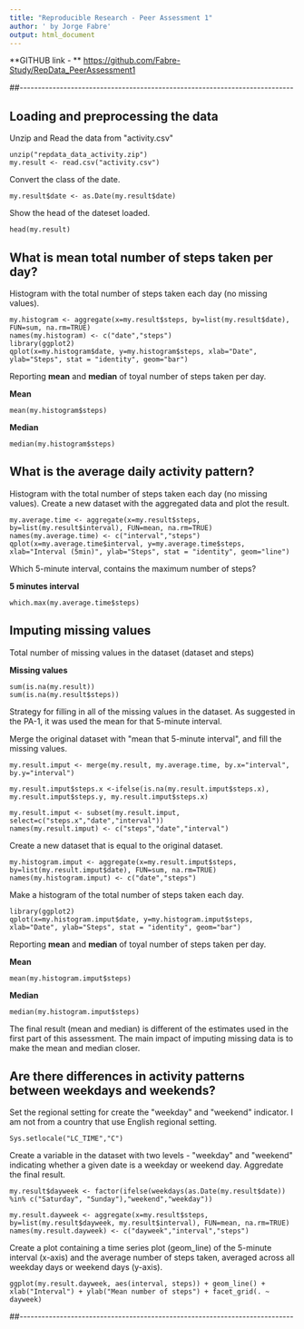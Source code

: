 ```yaml
---
title: "Reproducible Research - Peer Assessment 1"
author: ' by Jorge Fabre'
output: html_document
---
```


**GITHUB link - **
<https://github.com/Fabre-Study/RepData_PeerAssessment1>

##---------------------------------------------------------------------------

## Loading and preprocessing the data

Unzip and Read the data from "activity.csv"

```{r,echo=TRUE}
unzip("repdata_data_activity.zip")
my.result <- read.csv("activity.csv")
```

Convert the class of the date.

```{r,echo=TRUE}
my.result$date <- as.Date(my.result$date)
```

Show the head of the dateset loaded.

```{r,echo=TRUE}
head(my.result)
```

## What is mean total number of steps taken per day?

Histogram with the total number of steps taken each day (no missing values).

```{r,echo=TRUE}
my.histogram <- aggregate(x=my.result$steps, by=list(my.result$date), FUN=sum, na.rm=TRUE)
names(my.histogram) <- c("date","steps")
library(ggplot2)
qplot(x=my.histogram$date, y=my.histogram$steps, xlab="Date", ylab="Steps", stat = "identity", geom="bar")
```

Reporting **mean** and **median** of toyal number of steps taken per day.

**Mean**
```{r,echo=TRUE}
mean(my.histogram$steps)
```

**Median**
```{r,echo=TRUE}
median(my.histogram$steps)
````

## What is the average daily activity pattern?

Histogram with the total number of steps taken each day (no missing values).
Create a new dataset with the aggregated data and plot the result.

```{r,echo=TRUE}
my.average.time <- aggregate(x=my.result$steps, by=list(my.result$interval), FUN=mean, na.rm=TRUE)
names(my.average.time) <- c("interval","steps")
qplot(x=my.average.time$interval, y=my.average.time$steps, xlab="Interval (5min)", ylab="Steps", stat = "identity", geom="line")
```

Which 5-minute interval, contains the maximum number of steps?

**5 minutes interval**
```{r,echo=TRUE}
which.max(my.average.time$steps)
```

## Imputing missing values

Total number of missing values in the dataset (dataset and steps)

**Missing values**
```{r,echo=TRUE}
sum(is.na(my.result))
sum(is.na(my.result$steps))
```

Strategy for filling in all of the missing values in the dataset. As suggested in the PA-1, it was used the mean for that 5-minute interval.

Merge the original dataset with "mean that 5-minute interval", and fill the missing values.
```{r,echo=TRUE}
my.result.imput <- merge(my.result, my.average.time, by.x="interval", by.y="interval")

my.result.imput$steps.x <-ifelse(is.na(my.result.imput$steps.x), my.result.imput$steps.y, my.result.imput$steps.x)

my.result.imput <- subset(my.result.imput, select=c("steps.x","date","interval"))
names(my.result.imput) <- c("steps","date","interval")
```

Create a new dataset that is equal to the original dataset.
```{r,echo=TRUE}
my.histogram.imput <- aggregate(x=my.result.imput$steps, by=list(my.result.imput$date), FUN=sum, na.rm=TRUE)
names(my.histogram.imput) <- c("date","steps")
```

Make a histogram of the total number of steps taken each day. 
```{r,echo=TRUE}
library(ggplot2)
qplot(x=my.histogram.imput$date, y=my.histogram.imput$steps, xlab="Date", ylab="Steps", stat = "identity", geom="bar")
```

Reporting **mean** and **median** of toyal number of steps taken per day.

**Mean**
```{r,echo=TRUE}
mean(my.histogram.imput$steps)
```

**Median**
```{r,echo=TRUE}
median(my.histogram.imput$steps)
````

The final result (mean and median) is different of the estimates used in the first part of this assessment. The main impact of imputing missing data is to make the mean and median closer.

## Are there differences in activity patterns between weekdays and weekends?

Set the regional setting for create the "weekday" and "weekend" indicator.
I am not from a country that use English regional setting.
```{r}
Sys.setlocale("LC_TIME","C")
```

Create a variable in the dataset with two levels - "weekday" and "weekend" indicating whether a given date is a weekday or weekend day. Aggredate the final result.

```{r}
my.result$dayweek <- factor(ifelse(weekdays(as.Date(my.result$date)) %in% c("Saturday", "Sunday"),"weekend","weekday"))

my.result.dayweek <- aggregate(x=my.result$steps, by=list(my.result$dayweek, my.result$interval), FUN=mean, na.rm=TRUE)
names(my.result.dayweek) <- c("dayweek","interval","steps")
```

Create a plot containing a time series plot (geom_line) of the 5-minute interval (x-axis) and the average number of steps taken, averaged across all weekday days or weekend days (y-axis).
```{r}
ggplot(my.result.dayweek, aes(interval, steps)) + geom_line() + xlab("Interval") + ylab("Mean number of steps") + facet_grid(. ~ dayweek)
```

##---------------------------------------------------------------------------